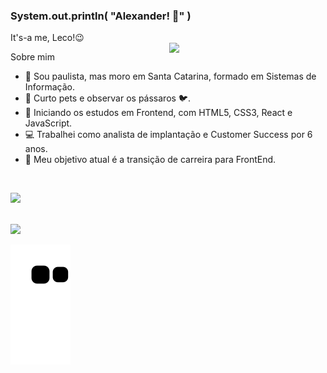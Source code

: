 ### System.out.println( "Alexander! 🤟" )
It's-a me, Leco!😉                                                                                                       
<img align="right" width="250px" src="https://user-images.githubusercontent.com/101671694/171423053-478d64f5-af31-4c53-b865-35477ae48ffa.png" style="max-width: 100%;">

Sobre mim


- 👨 Sou paulista, mas moro em Santa Catarina, formado em Sistemas de Informação.
- 🐶 Curto pets e observar os pássaros 🐦.
- 🌱 Iniciando os estudos em Frontend, com HTML5, CSS3, React e JavaScript.
- 💻 Trabalhei como analista de implantação e Customer Success por 6 anos.
- 🎯 Meu objetivo atual é a transição de carreira para FrontEnd.

<br>


<a href="https://www.linkedin.com/in/alexander-fonseca-ab211091/" rel="nofollow"><img src="https://camo.githubusercontent.com/a493f6833f99fb3c85788d6d9305e6b7a42b838e5ee5d138fd9a8214a7e77472/68747470733a2f2f696d672e736869656c64732e696f2f62616467652f6c696e6b6564696e2d2532333030373742352e7376673f267374796c653d666f722d7468652d6261646765266c6f676f3d6c696e6b6564696e266c6f676f436f6c6f723d7768697465" data-canonical-src="https://img.shields.io/badge/linkedin-%230077B5.svg?&amp;style=for-the-badge&amp;logo=linkedin&amp;logoColor=white" style="max-width: 100%;"></a>

<br>

<div>
<a href="https://github.com/Alexander-Fonseca">
<img height="180em" src="https://github-readme-stats.vercel.app/api/top-langs/?username=Alexander-Fonseca&layout=compact&langs_count=7&theme=dracula"/>
</div>
  
  ![snake gif](https://github.com/Alexander-Fonseca/Alexander-Fonseca/blob/output/github-contribution-grid-snake.svg)
 
